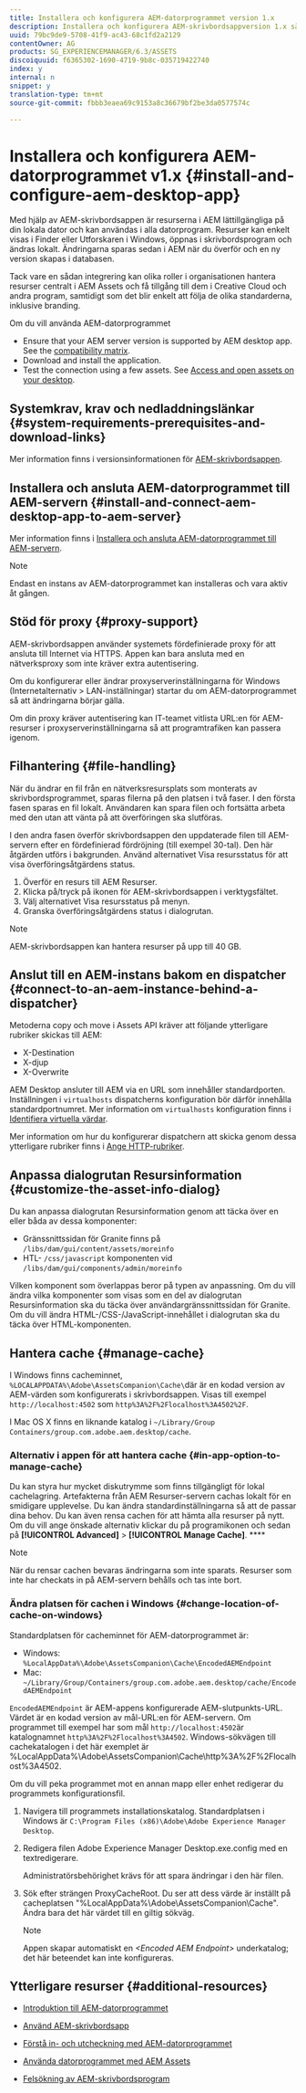 ```yaml
---
title: Installera och konfigurera AEM-datorprogrammet version 1.x
description: Installera och konfigurera AEM-skrivbordsappversion 1.x så att den fungerar med AEM Assets-servrar och mappa resurserna som ska monteras som en enhet på skrivbordet.
uuid: 79bc9de9-5708-41f9-ac43-68c1fd2a2129
contentOwner: AG
products: SG_EXPERIENCEMANAGER/6.3/ASSETS
discoiquuid: f6365302-1690-4719-9b8c-035719422740
index: y
internal: n
snippet: y
translation-type: tm+mt
source-git-commit: fbbb3eaea69c9153a8c36679bf2be3da0577574c

---
```



# Installera och konfigurera AEM-datorprogrammet v1.x {#install-and-configure-aem-desktop-app}

Med hjälp av AEM-skrivbordsappen är resurserna i AEM lättillgängliga på din lokala dator och kan användas i alla datorprogram. Resurser kan enkelt visas i Finder eller Utforskaren i Windows, öppnas i skrivbordsprogram och ändras lokalt. Ändringarna sparas sedan i AEM när du överför och en ny version skapas i databasen.

Tack vare en sådan integrering kan olika roller i organisationen hantera resurser centralt i AEM Assets och få tillgång till dem i Creative Cloud och andra program, samtidigt som det blir enkelt att följa de olika standarderna, inklusive branding.

Om du vill använda AEM-datorprogrammet

* Ensure that your AEM server version is supported by AEM desktop app. See the [compatibility matrix](release-notes-of-v1.md#compatibilitymatrix).
* Download and install the application.
* Test the connection using a few assets. See [Access and open assets on your desktop](use-app-v1.md#openondesktop).

## Systemkrav, krav och nedladdningslänkar {#system-requirements-prerequisites-and-download-links}

Mer information finns i versionsinformationen för [AEM-skrivbordsappen](release-notes-of-v1.md).

## Installera och ansluta AEM-datorprogrammet till AEM-servern {#install-and-connect-aem-desktop-app-to-aem-server}

Mer information finns i [Installera och ansluta AEM-datorprogrammet till AEM-servern](use-app-v1.md#installandconnect).

>[!NOTE]
>
>Endast en instans av AEM-datorprogrammet kan installeras och vara aktiv åt gången.

## Stöd för proxy {#proxy-support}

AEM-skrivbordsappen använder systemets fördefinierade proxy för att ansluta till Internet via HTTPS. Appen kan bara ansluta med en nätverksproxy som inte kräver extra autentisering.

Om du konfigurerar eller ändrar proxyserverinställningarna för Windows (Internetalternativ > LAN-inställningar) startar du om AEM-datorprogrammet så att ändringarna börjar gälla.

Om din proxy kräver autentisering kan IT-teamet vitlista URL:en för AEM-resurser i proxyserverinställningarna så att programtrafiken kan passera igenom.

## Filhantering {#file-handling}

När du ändrar en fil från en nätverksresursplats som monterats av skrivbordsprogrammet, sparas filerna på den platsen i två faser. I den första fasen sparas en fil lokalt. Användaren kan spara filen och fortsätta arbeta med den utan att vänta på att överföringen ska slutföras.

I den andra fasen överför skrivbordsappen den uppdaterade filen till AEM-servern efter en fördefinierad fördröjning (till exempel 30-tal). Den här åtgärden utförs i bakgrunden. Använd alternativet Visa resursstatus för att visa överföringsåtgärdens status.

1. Överför en resurs till AEM Resurser.
1. Klicka på/tryck på ikonen för AEM-skrivbordsappen i verktygsfältet.
1. Välj alternativet Visa resursstatus på menyn.
1. Granska överföringsåtgärdens status i dialogrutan.

>[!NOTE]
>
>AEM-skrivbordsappen kan hantera resurser på upp till 40 GB.

## Anslut till en AEM-instans bakom en dispatcher {#connect-to-an-aem-instance-behind-a-dispatcher}

Metoderna copy och move i Assets API kräver att följande ytterligare rubriker skickas till AEM:

* X-Destination
* X-djup
* X-Overwrite

AEM Desktop ansluter till AEM via en URL som innehåller standardporten. Inställningen i `virtualhosts` dispatcherns konfiguration bör därför innehålla standardportnumret. Mer information om `virtualhosts` konfiguration finns i [Identifiera virtuella värdar](https://docs.adobe.com/content/help/en/experience-manager-dispatcher/using/configuring/dispatcher-configuration.html#identifying-virtual-hosts-virtualhosts).

Mer information om hur du konfigurerar dispatchern att skicka genom dessa ytterligare rubriker finns i [Ange HTTP-rubriker](https://docs.adobe.com/content/help/en/experience-manager-dispatcher/using/configuring/dispatcher-configuration.html#specifying-the-http-headers-to-pass-through-clientheaders).

## Anpassa dialogrutan Resursinformation {#customize-the-asset-info-dialog}

Du kan anpassa dialogrutan Resursinformation genom att täcka över en eller båda av dessa komponenter:

* Gränssnittssidan för Granite finns på `/libs/dam/gui/content/assets/moreinfo`
* HTL- `/css/javascript` komponenten vid `/libs/dam/gui/components/admin/moreinfo`

Vilken komponent som överlappas beror på typen av anpassning. Om du vill ändra vilka komponenter som visas som en del av dialogrutan Resursinformation ska du täcka över användargränssnittssidan för Granite. Om du vill ändra HTML-/CSS-/JavaScript-innehållet i dialogrutan ska du täcka över HTML-komponenten.

## Hantera cache {#manage-cache}

I Windows finns cacheminnet, `%LOCALAPPDATA%\Adobe\AssetsCompanion\Cache\`där är en kodad version av AEM-värden som konfigurerats i skrivbordsappen. Visas till exempel `http://localhost:4502` som `http%3A%2F%2Flocalhost%3A4502%2F`.

I Mac OS X finns en liknande katalog i `~/Library/Group Containers/group.com.adobe.aem.desktop/cache`.

### Alternativ i appen för att hantera cache {#in-app-option-to-manage-cache}

Du kan styra hur mycket diskutrymme som finns tillgängligt för lokal cachelagring. Artefakterna från AEM Resurser-servern cachas lokalt för en smidigare upplevelse. Du kan ändra standardinställningarna så att de passar dina behov. Du kan även rensa cachen för att hämta alla resurser på nytt. Om du vill ange önskade alternativ klickar du på programikonen och sedan på **[!UICONTROL Advanced]** > **[!UICONTROL Manage Cache]**. ****

>[!NOTE]
>
>När du rensar cachen bevaras ändringarna som inte sparats. Resurser som inte har checkats in på AEM-servern behålls och tas inte bort.

### Ändra platsen för cachen i Windows {#change-location-of-cache-on-windows}

Standardplatsen för cacheminnet för AEM-datorprogrammet är:

* Windows: `%LocalAppData%\Adobe\AssetsCompanion\Cache\EncodedAEMEndpoint`
* Mac: `~/Library/Group/Containers/group.com.adobe.aem.desktop/cache/EncodedAEMEndpoint`

`EncodedAEMEndpoint` är AEM-appens konfigurerade AEM-slutpunkts-URL. Värdet är en kodad version av mål-URL:en för AEM-servern. Om programmet till exempel har som mål `http://localhost:4502`är katalognamnet `http%3A%2F%2Flocalhost%3A4502`. Windows-sökvägen till cachekatalogen i det här exemplet är %LocalAppData%\Adobe\AssetsCompanion\Cache\http%3A%2F%2Flocalhost%3A4502.

Om du vill peka programmet mot en annan mapp eller enhet redigerar du programmets konfigurationsfil.

1. Navigera till programmets installationskatalog. Standardplatsen i Windows är `C:\Program Files (x86)\Adobe\Adobe Experience Manager Desktop`.
1. Redigera filen Adobe Experience Manager Desktop.exe.config med en textredigerare.

   Administratörsbehörighet krävs för att spara ändringar i den här filen.

1. Sök efter strängen ProxyCacheRoot. Du ser att dess värde är inställt på cacheplatsen &quot;%LocalAppData%\Adobe\AssetsCompanion\Cache&quot;. Ändra bara det här värdet till en giltig sökväg.

   >[!NOTE]
   >
   >Appen skapar automatiskt en *&lt;Encoded AEM Endpoint>* underkatalog; det här beteendet kan inte konfigureras.

## Ytterligare resurser {#additional-resources}

* [Introduktion till AEM-datorprogrammet](https://helpx.adobe.com/experience-manager/kt/eseminars/ccoo-aem-desktop-app.html)
* [Använd AEM-skrivbordsapp](use-app-v1.md)

* [Förstå in- och utcheckning med AEM-datorprogrammet](https://helpx.adobe.com/experience-manager/kt/assets/using/checkin-checkout-technical-video-understand.html)
* [Använda datorprogrammet med AEM Assets](https://helpx.adobe.com/experience-manager/kt/assets/using/checkin-checkout-technical-video-understand.html)
* [Felsökning av AEM-skrivbordsprogram](troubleshoot-app-v1.md)